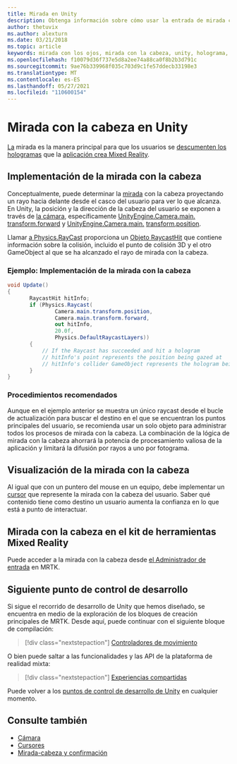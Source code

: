 ```yaml
---
title: Mirada en Unity
description: Obtenga información sobre cómo usar la entrada de mirada como una forma principal para que los usuarios puedan dirigirse a los hologramas que la aplicación crea en realidad mixta.
author: thetuvix
ms.author: alexturn
ms.date: 03/21/2018
ms.topic: article
keywords: mirada con los ojos, mirada con la cabeza, unity, holograma, realidad mixta, casco de realidad mixta, casco de realidad mixta de Windows, casco de realidad virtual, MRTK, Mixed Reality Toolkit
ms.openlocfilehash: f10079d36f737e5d8a2ee74a88ca0f8b2b3d791c
ms.sourcegitcommit: 9ae76b339968f035c703d9c1fe57ddecb33198e3
ms.translationtype: MT
ms.contentlocale: es-ES
ms.lasthandoff: 05/27/2021
ms.locfileid: "110600154"
---
```

# <a name="head-gaze-in-unity"></a>Mirada con la cabeza en Unity

[La](../../design/gaze-and-commit.md) mirada es la manera principal para que los usuarios se [descumenten los hologramas](../../discover/hologram.md) que la [aplicación crea Mixed Reality](../../discover/mixed-reality.md).

## <a name="implementing-head-gaze"></a>Implementación de la mirada con la cabeza

Conceptualmente, puede determinar la [mirada](../../design/gaze-and-commit.md) con la cabeza proyectando un rayo hacia delante desde el casco del usuario para ver lo que alcanza. En Unity, la posición y la dirección de la cabeza del usuario se exponen a través de [la cámara](camera-in-unity.md), específicamente [UnityEngine.Camera.main.](https://docs.unity3d.com/ScriptReference/Camera-main.html) [transform.forward](https://docs.unity3d.com/ScriptReference/Transform-forward.html) y [UnityEngine.Camera.main.](https://docs.unity3d.com/ScriptReference/Camera-main.html) [transform.position](https://docs.unity3d.com/ScriptReference/Transform-position.html).

Llamar [a Physics.RayCast](https://docs.unity3d.com/ScriptReference/Physics.Raycast.html) proporciona un [Objeto RaycastHit](https://docs.unity3d.com/ScriptReference/RaycastHit.html) que contiene información sobre la colisión, incluido el punto de colisión 3D y el otro GameObject al que se ha alcanzado el rayo de mirada con la cabeza.

### <a name="example-implement-head-gaze"></a>Ejemplo: Implementación de la mirada con la cabeza

```cs
void Update()
{
       RaycastHit hitInfo;
       if (Physics.Raycast(
               Camera.main.transform.position,
               Camera.main.transform.forward,
               out hitInfo,
               20.0f,
               Physics.DefaultRaycastLayers))
       {
           // If the Raycast has succeeded and hit a hologram
           // hitInfo's point represents the position being gazed at
           // hitInfo's collider GameObject represents the hologram being gazed at
       }
}
```

### <a name="best-practices"></a>Procedimientos recomendados

Aunque en el ejemplo anterior se muestra un único raycast desde el bucle de actualización para buscar el destino en el que se encuentran los puntos principales del usuario, se recomienda usar un solo objeto para administrar todos los procesos de mirada con la cabeza. La combinación de la lógica de mirada con la cabeza ahorrará la potencia de procesamiento valiosa de la aplicación y limitará la difusión por rayos a uno por fotograma.

## <a name="visualizing-head-gaze"></a>Visualización de la mirada con la cabeza

Al igual que con un puntero del mouse en un equipo, debe implementar un [cursor](../../design/cursors.md) que represente la mirada con la cabeza del usuario. Saber qué contenido tiene como destino un usuario aumenta la confianza en lo que está a punto de interactuar.

## <a name="head-gaze-in-the-mixed-reality-toolkit"></a>Mirada con la cabeza en el kit de herramientas Mixed Reality

Puede acceder a la mirada con la cabeza desde [el Administrador de entrada](/windows/mixed-reality/mrtk-unity/features/input/overview) en MRTK.

## <a name="next-development-checkpoint"></a>Siguiente punto de control de desarrollo

Si sigue el recorrido de desarrollo de Unity que hemos diseñado, se encuentra en medio de la exploración de los bloques de creación principales de MRTK. Desde aquí, puede continuar con el siguiente bloque de compilación:

> [!div class="nextstepaction"]
> [Controladores de movimiento](motion-controllers-in-unity.md)

O bien puede saltar a las funcionalidades y las API de la plataforma de realidad mixta:

> [!div class="nextstepaction"]
> [Experiencias compartidas](shared-experiences-in-unity.md)

Puede volver a los [puntos de control de desarrollo de Unity](unity-development-overview.md#2-core-building-blocks) en cualquier momento.

## <a name="see-also"></a>Consulte también
* [Cámara](camera-in-unity.md)
* [Cursores](../../design/cursors.md)
* [Mirada-cabeza y confirmación](../../design/gaze-and-commit.md)